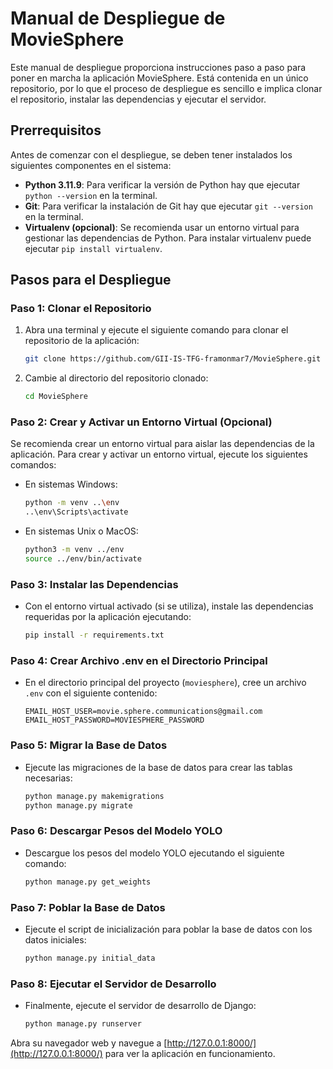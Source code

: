 # Manual de Despliegue de MovieSphere

Este manual de despliegue proporciona instrucciones paso a paso para poner en marcha la aplicación MovieSphere. Está contenida en un único repositorio, por lo que el proceso de despliegue es sencillo e implica clonar el repositorio, instalar las dependencias y ejecutar el servidor.

## Prerrequisitos

Antes de comenzar con el despliegue, se deben tener instalados los siguientes componentes en el sistema:

- **Python 3.11.9**: Para verificar la versión de Python hay que ejecutar `python --version` en la terminal.
- **Git**: Para verificar la instalación de Git hay que ejecutar `git --version` en la terminal.
- **Virtualenv (opcional)**: Se recomienda usar un entorno virtual para gestionar las dependencias de Python. Para instalar virtualenv puede ejecutar `pip install virtualenv`.

## Pasos para el Despliegue

### Paso 1: Clonar el Repositorio

1. Abra una terminal y ejecute el siguiente comando para clonar el repositorio de la aplicación:
    ```sh
    git clone https://github.com/GII-IS-TFG-framonmar7/MovieSphere.git
    ```

2. Cambie al directorio del repositorio clonado:
    ```sh
    cd MovieSphere
    ```

### Paso 2: Crear y Activar un Entorno Virtual (Opcional)

Se recomienda crear un entorno virtual para aislar las dependencias de la aplicación. Para crear y activar un entorno virtual, ejecute los siguientes comandos:

- En sistemas Windows:
    ```sh
    python -m venv ..\env
    ..\env\Scripts\activate
    ```
    
- En sistemas Unix o MacOS:
    ```sh
    python3 -m venv ../env
    source ../env/bin/activate
    ```

### Paso 3: Instalar las Dependencias

- Con el entorno virtual activado (si se utiliza), instale las dependencias requeridas por la aplicación ejecutando:
    ```sh
    pip install -r requirements.txt
    ```

### Paso 4: Crear Archivo .env en el Directorio Principal

- En el directorio principal del proyecto (`moviesphere`), cree un archivo `.env` con el siguiente contenido:
    ```env
    EMAIL_HOST_USER=movie.sphere.communications@gmail.com
    EMAIL_HOST_PASSWORD=MOVIESPHERE_PASSWORD
    ```

### Paso 5: Migrar la Base de Datos

- Ejecute las migraciones de la base de datos para crear las tablas necesarias:
    ```sh
    python manage.py makemigrations
    python manage.py migrate
    ```

### Paso 6: Descargar Pesos del Modelo YOLO

- Descargue los pesos del modelo YOLO ejecutando el siguiente comando:
    ```sh
    python manage.py get_weights
    ```

### Paso 7: Poblar la Base de Datos

- Ejecute el script de inicialización para poblar la base de datos con los datos iniciales:
    ```sh
    python manage.py initial_data
    ```

### Paso 8: Ejecutar el Servidor de Desarrollo

- Finalmente, ejecute el servidor de desarrollo de Django:
    ```sh
    python manage.py runserver
    ```

Abra su navegador web y navegue a [http://127.0.0.1:8000/](http://127.0.0.1:8000/) para ver la aplicación en funcionamiento.
